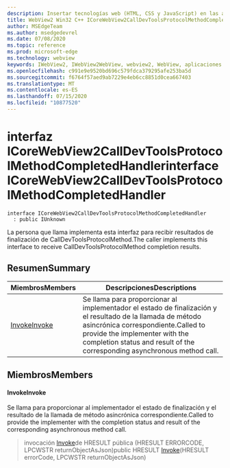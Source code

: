```yaml
---
description: Insertar tecnologías web (HTML, CSS y JavaScript) en las aplicaciones nativas con el control Microsoft Edge WebView2
title: WebView2 Win32 C++ ICoreWebView2CallDevToolsProtocolMethodCompletedHandler
author: MSEdgeTeam
ms.author: msedgedevrel
ms.date: 07/08/2020
ms.topic: reference
ms.prod: microsoft-edge
ms.technology: webview
keywords: IWebView2, IWebView2WebView, webview2, WebView, aplicaciones Win32, Win32, Edge, ICoreWebView2, ICoreWebView2Controller, control de explorador, HTML Edge, ICoreWebView2CallDevToolsProtocolMethodCompletedHandler
ms.openlocfilehash: c991e9e9520bd696c579fdca379295afe253ba5d
ms.sourcegitcommit: f6764f57aed9ab7229e4eb6cc8851d0cea667403
ms.translationtype: MT
ms.contentlocale: es-ES
ms.lasthandoff: 07/15/2020
ms.locfileid: "10877520"
---
```

# <span data-ttu-id="e7ada-104">interfaz ICoreWebView2CallDevToolsProtocolMethodCompletedHandler</span><span class="sxs-lookup"><span data-stu-id="e7ada-104">interface ICoreWebView2CallDevToolsProtocolMethodCompletedHandler</span></span> 

```
interface ICoreWebView2CallDevToolsProtocolMethodCompletedHandler
  : public IUnknown
```

<span data-ttu-id="e7ada-105">La persona que llama implementa esta interfaz para recibir resultados de finalización de CallDevToolsProtocolMethod.</span><span class="sxs-lookup"><span data-stu-id="e7ada-105">The caller implements this interface to receive CallDevToolsProtocolMethod completion results.</span></span>

## <span data-ttu-id="e7ada-106">Resumen</span><span class="sxs-lookup"><span data-stu-id="e7ada-106">Summary</span></span>

 <span data-ttu-id="e7ada-107">Miembros</span><span class="sxs-lookup"><span data-stu-id="e7ada-107">Members</span></span>                        | <span data-ttu-id="e7ada-108">Descripciones</span><span class="sxs-lookup"><span data-stu-id="e7ada-108">Descriptions</span></span>
--------------------------------|---------------------------------------------
[<span data-ttu-id="e7ada-109">Invoke</span><span class="sxs-lookup"><span data-stu-id="e7ada-109">Invoke</span></span>](#invoke) | <span data-ttu-id="e7ada-110">Se llama para proporcionar al implementador el estado de finalización y el resultado de la llamada de método asincrónica correspondiente.</span><span class="sxs-lookup"><span data-stu-id="e7ada-110">Called to provide the implementer with the completion status and result of the corresponding asynchronous method call.</span></span>

## <span data-ttu-id="e7ada-111">Miembros</span><span class="sxs-lookup"><span data-stu-id="e7ada-111">Members</span></span>

#### <span data-ttu-id="e7ada-112">Invoke</span><span class="sxs-lookup"><span data-stu-id="e7ada-112">Invoke</span></span> 

<span data-ttu-id="e7ada-113">Se llama para proporcionar al implementador el estado de finalización y el resultado de la llamada de método asincrónica correspondiente.</span><span class="sxs-lookup"><span data-stu-id="e7ada-113">Called to provide the implementer with the completion status and result of the corresponding asynchronous method call.</span></span>

> <span data-ttu-id="e7ada-114">invocación [Invoke](#invoke)de HRESULT pública (HRESULT ERRORCODE, LPCWSTR returnObjectAsJson)</span><span class="sxs-lookup"><span data-stu-id="e7ada-114">public HRESULT [Invoke](#invoke)(HRESULT errorCode, LPCWSTR returnObjectAsJson)</span></span>

